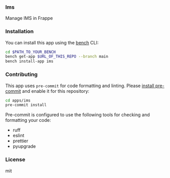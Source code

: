 ### Ims

Manage IMS in Frappe

### Installation

You can install this app using the [bench](https://github.com/frappe/bench) CLI:

```bash
cd $PATH_TO_YOUR_BENCH
bench get-app $URL_OF_THIS_REPO --branch main
bench install-app ims
```

### Contributing

This app uses `pre-commit` for code formatting and linting. Please [install pre-commit](https://pre-commit.com/#installation) and enable it for this repository:

```bash
cd apps/ims
pre-commit install
```

Pre-commit is configured to use the following tools for checking and formatting your code:

- ruff
- eslint
- prettier
- pyupgrade

### License

mit
